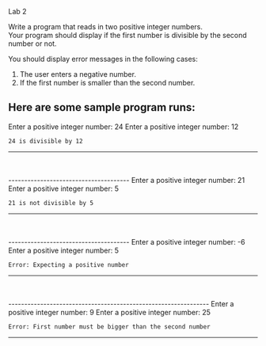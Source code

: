 Lab 2</br>

Write a program that reads in two positive integer numbers.</br>
Your program should display if the first number is divisible by the second number or not.</br>

You should display error messages in the following cases:</br>
1.	The user enters a negative number.</br>
2.	If the first number is smaller than the second number.</br>


Here are some sample program runs:</br>
--------------------------------------
Enter a positive integer number:  24
Enter a positive integer number: 12

	24 is divisible by 12
--------------------------------------
</br>
</br>
-------------------------------------- 
Enter a positive integer number:  21
Enter a positive integer number: 5

	21 is not divisible by 5
--------------------------------------
</br>
</br>
--------------------------------------
Enter a positive integer number:  -6
Enter a positive integer number: 5

	Error: Expecting a positive number
--------------------------------------
</br>
</br>
---------------------------------------------------------------
Enter a positive integer number:  9
Enter a positive integer number: 25

	Error: First number must be bigger than the second number
---------------------------------------------------------------
